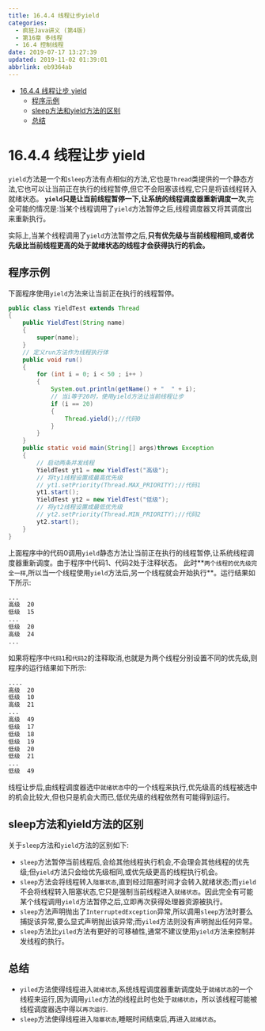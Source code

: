 ```yaml
---
title: 16.4.4 线程让步yield
categories: 
  - 疯狂Java讲义 (第4版)
  - 第16章 多线程
  - 16.4 控制线程
date: 2019-07-17 13:27:39
updated: 2019-11-02 01:39:01
abbrlink: eb9364ab
---
```

- [16.4.4 线程让步 yield](/ReadingNotes/eb9364ab/#16-4-4-线程让步-yield)
    - [程序示例](/ReadingNotes/eb9364ab/#程序示例)
    - [sleep方法和yield方法的区别](/ReadingNotes/eb9364ab/#sleep方法和yield方法的区别)
    - [总结](/ReadingNotes/eb9364ab/#总结)

<!--more-->
<script src="https://cdn.bootcss.com/jquery/3.4.0/jquery.slim.min.js"></script>
<script>$(document).ready(function () {$(".post-body > ul:nth-child(1)").hide();});</script>

<!--end-->
<!--SSTStart-->
# 16.4.4 线程让步 yield #
`yield`方法是一个和`sleep`方法有点相似的方法,它也是`Thread`类提供的一个静态方法,它也可以让当前正在执行的线程暂停,但它不会阻塞该线程,它只是将该线程转入就绪状态。 **`yield`只是让当前线程暂停一下,让系统的线程调度器重新调度一次**,完全可能的情况是:当某个线程调用了`yield`方法暂停之后,线程调度器又将其调度出来重新执行。

实际上,当某个线程调用了`yield`方法暂停之后,**只有优先级与当前线程相同,或者优先级比当前线程更高的处于就绪状态的线程才会获得执行的机会。**
<!--SSTStop-->
## 程序示例 ##
下面程序使用`yield`方法来让当前正在执行的线程暂停。
```java
public class YieldTest extends Thread
{
	public YieldTest(String name)
	{
		super(name);
	}
	// 定义run方法作为线程执行体
	public void run()
	{
		for (int i = 0; i < 50 ; i++ )
		{
			System.out.println(getName() + "  " + i);
			// 当i等于20时，使用yield方法让当前线程让步
			if (i == 20)
			{
				Thread.yield();//代码0
			}
		}
	}
	public static void main(String[] args)throws Exception
	{
		// 启动两条并发线程
		YieldTest yt1 = new YieldTest("高级");
		// 将ty1线程设置成最高优先级
		// yt1.setPriority(Thread.MAX_PRIORITY);//代码1
		yt1.start();
		YieldTest yt2 = new YieldTest("低级");
		// 将yt2线程设置成最低优先级
		// yt2.setPriority(Thread.MIN_PRIORITY);//代码2
		yt2.start();
	}
}
```
上面程序中的代码0调用`yield`静态方法让当前正在执行的线程暂停,让系统线程调度器重新调度。由于程序中代码1、代码2处于注释状态。
此时**`两个线程的优先级完全一样`,所以当一个线程使用`yield`方法后,另一个线程就会开始执行**。运行结果如下所示:
```cmd
...
高级  20
低级  15
...
低级  20
高级  24
...
```
如果将程序中`代码1`和`代码2`的注释取消,也就是为两个线程分别设置不同的优先级,则程序的运行结果如下所示:
```cmd
....
高级  20
低级  10
高级  21
...
高级  49
低级  17
低级  18
低级  19
低级  20
低级  21
...
低级  49
```
线程让步后,由线程调度器选中`就绪状态`中的一个线程来执行,优先级高的线程被选中的机会比较大,但也只是机会大而已,低优先级的线程依然有可能得到运行。
<!--SSTStart-->
## sleep方法和yield方法的区别 ##
关于`sleep`方法和`yield`方法的区别如下:
- `sleep`方法暂停当前线程后,会给其他线程执行机会,不会理会其他线程的优先级;但`yield`方法只会给优先级相同,或优先级更高的线程执行机会。
- `sleep`方法会将线程转入`阻塞状态`,直到经过阻塞时间才会转入就绪状态;而`yield`不会将线程转入阻塞状态,它只是强制当前线程进入`就绪状态`。因此完全有可能某个线程调用`yield`方法暂停之后,立即再次获得处理器资源被执行。
- `sleep`方法声明抛出了`InterruptedException`异常,所以调用`sleep`方法时要么捕捉该异常,要么显式声明抛出该异常;而`yiled`方法则没有声明抛出任何异常。
- `sleep`方法比`yiled`方法有更好的可移植性,通常不建议使用`yield`方法来控制并发线程的执行。

## 总结 ##
- `yiled`方法使得线程进入`就绪状态`,系统线程调度器重新调度处于`就绪状态`的一个线程来运行,因为调用`yiled`方法的线程此时也处于`就绪状态`，所以该线程可能被线程调度器选中得以`再次运行`.
- `sleep`方法使得线程进入`阻塞状态`,睡眠时间结束后,再进入`就绪状态`。
<!--SSTStop-->

